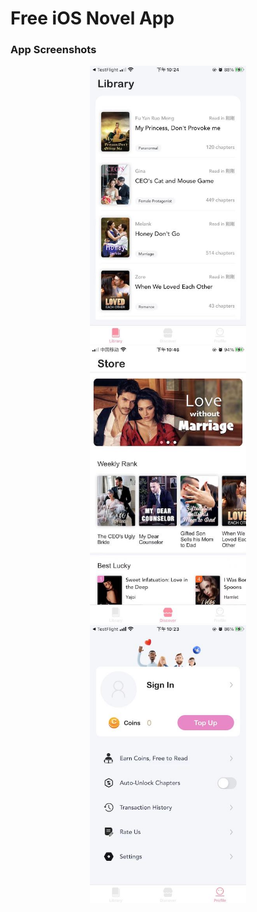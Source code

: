 # Free iOS Novel App

### App Screenshots 
<center class="third">
<figure>
<img src="https://github.com/VictorZhang2014/FreeiOS-NovelReader/blob/master/Screenshots/novel-library.jpeg" width="250" />
<img src="https://github.com/VictorZhang2014/FreeiOS-NovelReader/blob/master/Screenshots/home-page.jpeg" width="250" />
<img src="https://github.com/VictorZhang2014/FreeiOS-NovelReader/blob/master/Screenshots/setting-page.jpeg" width="250" />
</figure>
</center>


